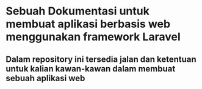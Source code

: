 # Sebuah Dokumentasi untuk membuat aplikasi berbasis web menggunakan framework Laravel
## Dalam repository ini tersedia jalan dan ketentuan untuk kalian kawan-kawan dalam membuat sebuah aplikasi web
